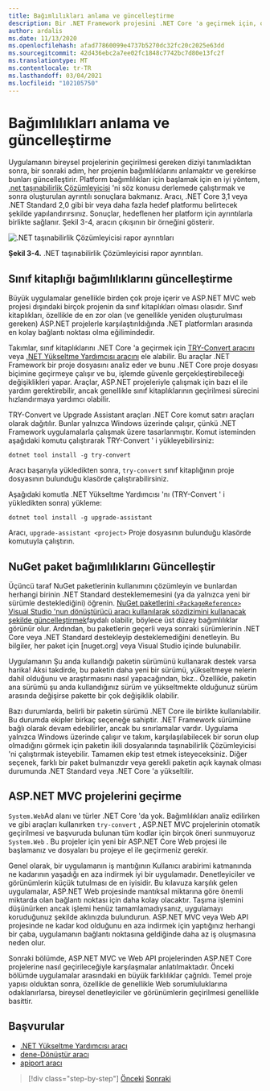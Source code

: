 ```yaml
---
title: Bağımlılıkları anlama ve güncelleştirme
description: Bir .NET Framework projesini .NET Core 'a geçirmek için, onun bağımlılıkları .NET Core ile çalışacak şekilde güncellenmelidir. Bu bölümde, büyük uygulamalar için geçişleri planlamak üzere kullanılabilecek araçlar ve yaklaşımlar incelenir.
author: ardalis
ms.date: 11/13/2020
ms.openlocfilehash: afad77860099e4737b5270dc32fc20c2025e63dd
ms.sourcegitcommit: 42d436ebc2a7ee02fc1848c7742bc7d80e13fc2f
ms.translationtype: MT
ms.contentlocale: tr-TR
ms.lasthandoff: 03/04/2021
ms.locfileid: "102105750"
---
```

# <a name="understand-and-update-dependencies"></a>Bağımlılıkları anlama ve güncelleştirme

Uygulamanın bireysel projelerinin geçirilmesi gereken diziyi tanımladıktan sonra, bir sonraki adım, her projenin bağımlılıklarını anlamaktır ve gerekirse bunları güncelleştirir. Platform bağımlılıkları için başlamak için en iyi yöntem, [.net taşınabilirlik Çözümleyicisi](../../standard/analyzers/portability-analyzer.md) 'ni söz konusu derlemede çalıştırmak ve sonra oluşturulan ayrıntılı sonuçlara bakmanız. Aracı, .NET Core 3,1 veya .NET Standard 2,0 gibi bir veya daha fazla hedef platformu belirtecek şekilde yapılandırırsınız. Sonuçlar, hedeflenen her platform için ayrıntılarla birlikte sağlanır. Şekil 3-4, aracın çıkışının bir örneğini gösterir.

![.NET taşınabilirlik Çözümleyicisi rapor ayrıntıları](./media/Figure3-4.png)

**Şekil 3-4.** .NET taşınabilirlik Çözümleyicisi rapor ayrıntıları.

## <a name="update-class-library-dependencies"></a>Sınıf kitaplığı bağımlılıklarını güncelleştirme

Büyük uygulamalar genellikle birden çok proje içerir ve ASP.NET MVC web projesi dışındaki birçok projenin da sınıf kitaplıkları olması olasıdır. Sınıf kitaplıkları, özellikle de en zor olan (ve genellikle yeniden oluşturulması gereken) ASP.NET projelerle karşılaştırıldığında .NET platformları arasında en kolay bağlantı noktası olma eğilimindedir.

Takımlar, sınıf kitaplıklarını .NET Core 'a geçirmek için [TRY-Convert aracını](https://github.com/dotnet/try-convert) veya [.NET Yükseltme Yardımcısı aracını](https://aka.ms/dotnet-upgrade-assistant) ele alabilir. Bu araçlar .NET Framework bir proje dosyasını analiz eder ve bunu .NET Core proje dosyası biçimine geçirmeye çalışır ve bu, işlemde güvenle gerçekleştirebileceği değişiklikleri yapar. Araçlar, ASP.NET projeleriyle çalışmak için bazı el ile yardım gerektirebilir, ancak genellikle sınıf kitaplıklarının geçirilmesi sürecini hızlandırmaya yardımcı olabilir.

TRY-Convert ve Upgrade Assistant araçları .NET Core komut satırı araçları olarak dağıtılır. Bunlar yalnızca Windows üzerinde çalışır, çünkü .NET Framework uygulamalarla çalışmak üzere tasarlanmıştır. Komut isteminden aşağıdaki komutu çalıştırarak TRY-Convert ' i yükleyebilirsiniz:

```dotnetcli
dotnet tool install -g try-convert
```

Aracı başarıyla yükledikten sonra, `try-convert` sınıf kitaplığının proje dosyasının bulunduğu klasörde çalıştırabilirsiniz.

Aşağıdaki komutla .NET Yükseltme Yardımcısı 'nı (TRY-Convert ' i yükledikten sonra) yükleme:

```dotnetcli
dotnet tool install -g upgrade-assistant
```

Aracı, `upgrade-assistant <project>` Proje dosyasının bulunduğu klasörde komutuyla çalıştırın.

## <a name="update-nuget-package-dependencies"></a>NuGet paket bağımlılıklarını Güncelleştir

Üçüncü taraf NuGet paketlerinin kullanımını çözümleyin ve bunlardan herhangi birinin .NET Standard desteklememesini (ya da yalnızca yeni bir sürümle desteklediğini) öğrenin. [NuGet paketlerini `<PackageReference>` Visual Studio 'nun dönüştürücü aracı kullanılarak sözdizimini kullanacak şekilde güncelleştirmek](/nuget/consume-packages/migrate-packages-config-to-package-reference)faydalı olabilir, böylece üst düzey bağımlılıklar görünür olur. Ardından, bu paketlerin geçerli veya sonraki sürümlerinin .NET Core veya .NET Standard destekleyip desteklemediğini denetleyin. Bu bilgiler, her paket için [nuget.org] veya Visual Studio içinde bulunabilir.

Uygulamanın Şu anda kullandığı paketin sürümünü kullanarak destek varsa harika! Aksi takdirde, bu paketin daha yeni bir sürümü, yükseltmeye nelerin dahil olduğunu ve araştırmasını nasıl yapacağından, bkz.. Özellikle, paketin ana sürümü şu anda kullandığınız sürüm ve yükseltmekte olduğunuz sürüm arasında değişirse pakette bir çok değişiklik olabilir.

Bazı durumlarda, belirli bir paketin sürümü .NET Core ile birlikte kullanılabilir. Bu durumda ekipler birkaç seçeneğe sahiptir. .NET Framework sürümüne bağlı olarak devam edebilirler, ancak bu sınırlamalar vardır. Uygulama yalnızca Windows üzerinde çalışır ve takım, karşılaşılabilecek bir sorun olup olmadığını görmek için paketin ikili dosyalarında taşınabilirlik Çözümleyicisi 'ni çalıştırmak isteyebilir. Tamamen ekip test etmek isteyeceksiniz. Diğer seçenek, farklı bir paket bulmanızdır veya gerekli paketin açık kaynak olması durumunda .NET Standard veya .NET Core 'a yükseltilir.

## <a name="migrate-aspnet-mvc-projects"></a>ASP.NET MVC projelerini geçirme

`System.Web`Ad alanı ve türler .NET Core 'da yok. Bağımlılıkları analiz edilirken ve gibi araçları kullanırken `try-convert` , ASP.NET MVC projelerinin otomatik geçirilmesi ve başvuruda bulunan tüm kodlar için birçok öneri sunmuyoruz `System.Web` . Bu projeler için yeni bir ASP.NET Core Web projesi ile başlamanız ve dosyaları bu projeye el ile geçirmeniz gerekir.

Genel olarak, bir uygulamanın iş mantığının Kullanıcı arabirimi katmanında ne kadarının yaşadığı en aza indirmek iyi bir uygulamadır. Denetleyiciler ve görünümlerin küçük tutulması de en iyisidir. Bu kılavuza karşılık gelen uygulamalar, ASP.NET Web projesinde mantıksal miktarına göre önemli miktarda olan bağlantı noktası için daha kolay olacaktır. Taşıma işlemini düşünürken ancak işlemi henüz tamamlamadıysanız, uygulamayı koruduğunuz şekilde aklınızda bulundurun. ASP.NET MVC veya Web API projesinde ne kadar kod olduğunu en aza indirmek için yaptığınız herhangi bir çaba, uygulamanın bağlantı noktasına geldiğinde daha az iş oluşmasına neden olur.

Sonraki bölümde, ASP.NET MVC ve Web API projelerinden ASP.NET Core projelerine nasıl geçirileceğiyle karşılaşmalar anlatılmaktadır. Önceki bölümde uygulamalar arasındaki en büyük farklılıklar çağrıldı. Temel proje yapısı olduktan sonra, özellikle de genellikle Web sorumluluklarına odaklanırlarsa, bireysel denetleyiciler ve görünümlerin geçirilmesi genellikle basittir.

## <a name="references"></a>Başvurular

- [.NET Yükseltme Yardımcısı aracı](https://aka.ms/dotnet-upgrade-assistant)
- [dene-Dönüştür aracı](https://github.com/dotnet/try-convert)
- [apiport aracı](https://github.com/microsoft/dotnet-apiport)

>[!div class="step-by-step"]
>[Önceki](identify-migration-sequence.md) 
> [Sonraki](strategies-migrating-in-production.md)
